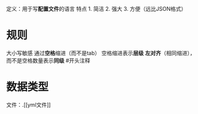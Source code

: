 定义：用于写**配置文件**的语言
特点
	1. 简洁
	2. 强大
	3. 方便（远比JSON格式）

# 规则
大小写敏感
通过**空格**缩进（而不是tab）
空格缩进表示**层级**
**左对齐**（相同缩进），而不是空格数量表示**同级**
\#开头注释
# 数据类型

文件：.[[yml文件]] 